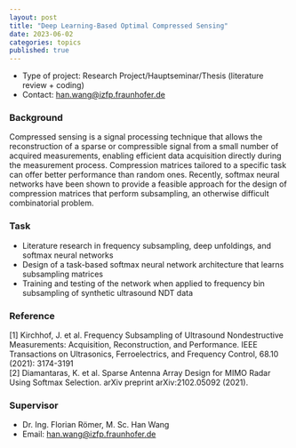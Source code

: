 ```yaml
---
layout: post
title: "Deep Learning-Based Optimal Compressed Sensing"
date: 2023-06-02
categories: topics
published: true
---
```


- Type of project: Research Project/Hauptseminar/Thesis (literature review + coding)
- Contact: han.wang@izfp.fraunhofer.de

### Background
Compressed sensing is a signal processing technique that allows the reconstruction of a sparse or compressible signal from a small number of acquired measurements, enabling efficient data acquisition directly during the measurement process. Compression matrices tailored to a specific task can offer better performance than random ones. Recently, softmax neural networks have been shown to provide a feasible approach for the design of compression matrices that perform subsampling, an otherwise difficult combinatorial problem.

### Task
- Literature research in frequency subsampling, deep unfoldings, and softmax neural networks
- Design of a task-based softmax neural network architecture that learns subsampling matrices
- Training and testing of the network when applied to frequency bin subsampling of synthetic ultrasound NDT data


### Reference
[1] Kirchhof, J. et al. Frequency Subsampling of Ultrasound Nondestructive Measurements: Acquisition, Reconstruction, and Performance. IEEE Transactions on Ultrasonics, Ferroelectrics, and Frequency Control, 68.10 (2021): 3174-3191  
[2] Diamantaras, K. et al. Sparse Antenna Array Design for MIMO Radar Using Softmax Selection. arXiv preprint arXiv:2102.05092 (2021).


### Supervisor
- Dr. Ing. Florian Römer, M. Sc. Han Wang
- Email: han.wang@izfp.fraunhofer.de
